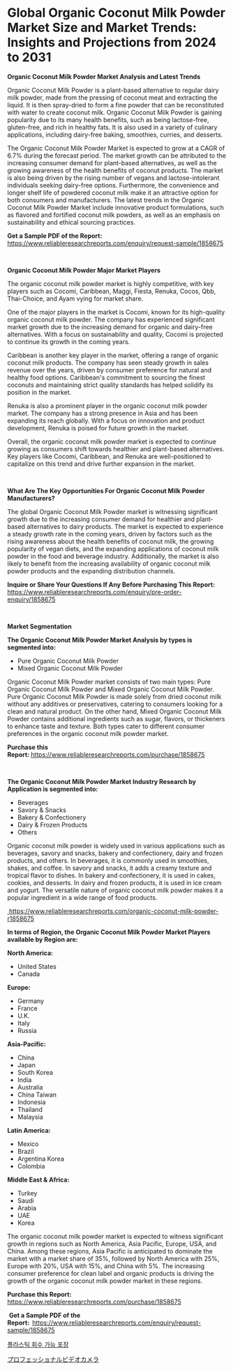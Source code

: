 <p><h1>Global Organic Coconut Milk Powder Market Size and Market Trends: Insights and Projections from 2024 to 2031</h1></p><p><strong>Organic Coconut Milk Powder Market Analysis and Latest Trends</strong></p>
<p><p>Organic Coconut Milk Powder is a plant-based alternative to regular dairy milk powder, made from the pressing of coconut meat and extracting the liquid. It is then spray-dried to form a fine powder that can be reconstituted with water to create coconut milk. Organic Coconut Milk Powder is gaining popularity due to its many health benefits, such as being lactose-free, gluten-free, and rich in healthy fats. It is also used in a variety of culinary applications, including dairy-free baking, smoothies, curries, and desserts.</p><p>The Organic Coconut Milk Powder Market is expected to grow at a CAGR of 6.7% during the forecast period. The market growth can be attributed to the increasing consumer demand for plant-based alternatives, as well as the growing awareness of the health benefits of coconut products. The market is also being driven by the rising number of vegans and lactose-intolerant individuals seeking dairy-free options. Furthermore, the convenience and longer shelf life of powdered coconut milk make it an attractive option for both consumers and manufacturers. The latest trends in the Organic Coconut Milk Powder Market include innovative product formulations, such as flavored and fortified coconut milk powders, as well as an emphasis on sustainability and ethical sourcing practices.</p></p>
<p><strong>Get a Sample PDF of the Report:&nbsp;</strong> <a href="https://www.reliableresearchreports.com/enquiry/request-sample/1858675">https://www.reliableresearchreports.com/enquiry/request-sample/1858675</a></p>
<p>&nbsp;</p>
<p><strong>Organic Coconut Milk Powder Major Market Players</strong></p>
<p><p>The organic coconut milk powder market is highly competitive, with key players such as Cocomi, Caribbean, Maggi, Fiesta, Renuka, Cocos, Qbb, Thai-Choice, and Ayam vying for market share. </p><p>One of the major players in the market is Cocomi, known for its high-quality organic coconut milk powder. The company has experienced significant market growth due to the increasing demand for organic and dairy-free alternatives. With a focus on sustainability and quality, Cocomi is projected to continue its growth in the coming years. </p><p>Caribbean is another key player in the market, offering a range of organic coconut milk products. The company has seen steady growth in sales revenue over the years, driven by consumer preference for natural and healthy food options. Caribbean's commitment to sourcing the finest coconuts and maintaining strict quality standards has helped solidify its position in the market.</p><p>Renuka is also a prominent player in the organic coconut milk powder market. The company has a strong presence in Asia and has been expanding its reach globally. With a focus on innovation and product development, Renuka is poised for future growth in the market.</p><p>Overall, the organic coconut milk powder market is expected to continue growing as consumers shift towards healthier and plant-based alternatives. Key players like Cocomi, Caribbean, and Renuka are well-positioned to capitalize on this trend and drive further expansion in the market.</p></p>
<p>&nbsp;</p>
<p><strong>What Are The Key Opportunities For Organic Coconut Milk Powder Manufacturers?</strong></p>
<p><p>The global Organic Coconut Milk Powder market is witnessing significant growth due to the increasing consumer demand for healthier and plant-based alternatives to dairy products. The market is expected to experience a steady growth rate in the coming years, driven by factors such as the rising awareness about the health benefits of coconut milk, the growing popularity of vegan diets, and the expanding applications of coconut milk powder in the food and beverage industry. Additionally, the market is also likely to benefit from the increasing availability of organic coconut milk powder products and the expanding distribution channels.</p></p>
<p><strong>Inquire or Share Your Questions If Any Before Purchasing This Report:</strong> <a href="https://www.reliableresearchreports.com/enquiry/pre-order-enquiry/1858675">https://www.reliableresearchreports.com/enquiry/pre-order-enquiry/1858675</a></p>
<p>&nbsp;</p>
<p><strong>Market Segmentation</strong></p>
<p><strong>The Organic Coconut Milk Powder Market Analysis by types is segmented into:</strong></p>
<p><ul><li>Pure Organic Coconut Milk Powder</li><li>Mixed Organic Coconut Milk Powder</li></ul></p>
<p><p>Organic Coconut Milk Powder market consists of two main types: Pure Organic Coconut Milk Powder and Mixed Organic Coconut Milk Powder. Pure Organic Coconut Milk Powder is made solely from dried coconut milk without any additives or preservatives, catering to consumers looking for a clean and natural product. On the other hand, Mixed Organic Coconut Milk Powder contains additional ingredients such as sugar, flavors, or thickeners to enhance taste and texture. Both types cater to different consumer preferences in the organic coconut milk powder market.</p></p>
<p><strong>Purchase this Report:&nbsp;</strong><a href="https://www.reliableresearchreports.com/purchase/1858675">https://www.reliableresearchreports.com/purchase/1858675</a></p>
<p>&nbsp;</p>
<p><strong>The Organic Coconut Milk Powder Market Industry Research by Application is segmented into:</strong></p>
<p><ul><li>Beverages</li><li>Savory & Snacks</li><li>Bakery & Confectionery</li><li>Dairy & Frozen Products</li><li>Others</li></ul></p>
<p><p>Organic coconut milk powder is widely used in various applications such as beverages, savory and snacks, bakery and confectionery, dairy and frozen products, and others. In beverages, it is commonly used in smoothies, shakes, and coffee. In savory and snacks, it adds a creamy texture and tropical flavor to dishes. In bakery and confectionery, it is used in cakes, cookies, and desserts. In dairy and frozen products, it is used in ice cream and yogurt. The versatile nature of organic coconut milk powder makes it a popular ingredient in a wide range of food products.</p></p>
<p><a href="https://www.reliableresearchreports.com/organic-coconut-milk-powder-r1858675">&nbsp;https://www.reliableresearchreports.com/organic-coconut-milk-powder-r1858675</a></p>
<p><strong>In terms of Region, the Organic Coconut Milk Powder Market Players available by Region are:</strong></p>
<p>
    <p> <strong> North America: </strong>
        <ul>
            <li>United States</li>
            <li>Canada</li>
        </ul>
        </p> 
    <p> <strong> Europe: </strong>
        <ul>
            <li>Germany</li>
            <li>France</li>
            <li>U.K.</li>
            <li>Italy</li>
            <li>Russia</li>
        </ul>
        </p> 
    <p> <strong> Asia-Pacific: </strong>
        <ul>
            <li>China</li>
            <li>Japan</li>
            <li>South Korea</li>
            <li>India</li>
            <li>Australia</li>
            <li>China Taiwan</li>
            <li>Indonesia</li>
            <li>Thailand</li>
            <li>Malaysia</li>
        </ul>
        </p> 
    <p> <strong> Latin America: </strong>
        <ul>
            <li>Mexico</li>
            <li>Brazil</li>
            <li>Argentina Korea</li>
            <li>Colombia</li>
        </ul>
        </p> 
    <p> <strong> Middle East & Africa: </strong>
        <ul>
            <li>Turkey</li>
            <li>Saudi</li>
            <li>Arabia</li>
            <li>UAE</li>
            <li>Korea</li>
        </ul>
    </p>
    </p>
<p><p>The organic coconut milk powder market is expected to witness significant growth in regions such as North America, Asia Pacific, Europe, USA, and China. Among these regions, Asia Pacific is anticipated to dominate the market with a market share of 35%, followed by North America with 25%, Europe with 20%, USA with 15%, and China with 5%. The increasing consumer preference for clean label and organic products is driving the growth of the organic coconut milk powder market in these regions.</p></p>
<p><strong>Purchase this Report: </strong><a href="https://www.reliableresearchreports.com/purchase/1858675">https://www.reliableresearchreports.com/purchase/1858675</a></p>
<p>&nbsp;<strong>Get a Sample PDF of the Report:&nbsp;&nbsp;</strong><a href="https://www.reliableresearchreports.com/enquiry/request-sample/1858675">https://www.reliableresearchreports.com/enquiry/request-sample/1858675</a></p>
<p><strong></strong></p>
<p><p><a href="https://github.com/vs019sa3m8x/Market-Research-Report-List-1/blob/main/912899316496.md">플라스틱 회수 가능 포장</a></p><p><a href="https://github.com/mohamedbakry57/Market-Research-Report-List-3/blob/main/810689417925.md">プロフェッショナルビデオカメラ</a></p></p>